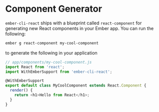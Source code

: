 # Component Generator

`ember-cli-react` ships with a blueprint called `react-component` for generating new React components in your Ember app. You can run the following:

```bash
ember g react-component my-cool-component
```

to generate the following in your application

```javascript
// app/components/my-cool-component.js
import React from 'react';
import WithEmberSupport from 'ember-cli-react';

@WithEmberSupport
export default class MyCoolComponent extends React.Component {
  render() {
    return <h1>Hello from React</h1>;
  }
}
```
